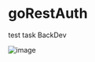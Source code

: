 # goRestAuth
test task BackDev


![image](https://user-images.githubusercontent.com/46971653/174667919-f4bcd79a-d194-47f9-88b6-e78ad834217b.png)
